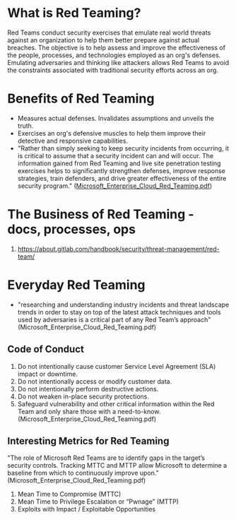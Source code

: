 # What is Red Teaming?
Red Teams conduct security exercises that emulate real world threats against an organization to help them better prepare against actual breaches. The objective is to help assess and improve the effectiveness of the people, processes, and technologies employed as an org's defenses. Emulating adversaries and thinking like attackers allows Red Teams to avoid the constraints associated with traditional security efforts across an org. 

# Benefits of Red Teaming
- Measures actual defenses. Invalidates assumptions and unveils the truth.
- Exercises an org's defensive muscles to help them improve their detective and responsive capabilities.
- "Rather than simply seeking to keep security incidents from occurring, it is critical to assume that a security incident can and will occur. The information gained from Red Teaming and live site penetration testing exercises helps to significantly strengthen defenses, improve response strategies, train defenders, and drive greater effectiveness of the entire security program." ([Microsoft_Enterprise_Cloud_Red_Teaming.pdf](https://download.microsoft.com/download/C/1/9/C1990DBA-502F-4C2A-848D-392B93D9B9C3/Microsoft_Enterprise_Cloud_Red_Teaming.pdf))

# The Business of Red Teaming - docs, processes, ops
1. https://about.gitlab.com/handbook/security/threat-management/red-team/

# Everyday Red Teaming
- "researching and understanding industry incidents and threat landscape trends in order to stay
on top of the latest attack techniques and tools used by adversaries is a critical part of any Red Team’s
approach" (Microsoft_Enterprise_Cloud_Red_Teaming.pdf)

## Code of Conduct
1. Do not intentionally cause customer Service Level Agreement (SLA) impact or downtime.
2. Do not intentionally access or modify customer data.
3. Do not intentionally perform destructive actions.
4. Do not weaken in-place security protections.
5. Safeguard vulnerability and other critical information within the Red Team and only share those
with a need-to-know.
(Microsoft_Enterprise_Cloud_Red_Teaming.pdf)

## Interesting Metrics for Red Teaming
"The role of Microsoft Red Teams are to identify gaps in the target’s security controls. Tracking MTTC and
MTTP allow Microsoft to determine a baseline from which to continuously improve upon." (Microsoft_Enterprise_Cloud_Red_Teaming.pdf)
1. Mean Time to Compromise (MTTC)
2. Mean Time to Privilege Escalation or “Pwnage” (MTTP)
3. Exploits with Impact / Exploitable Opportunities
